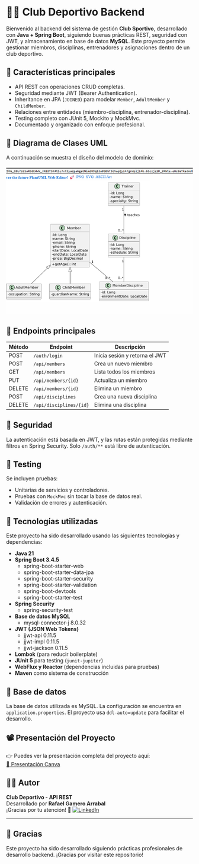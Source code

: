 
# 🏋️‍♂️ Club Deportivo Backend

Bienvenido al backend del sistema de gestión **Club Sportivo**, desarrollado con **Java + Spring Boot**, siguiendo buenas prácticas REST, seguridad con JWT, y almacenamiento en base de datos **MySQL**. Este proyecto permite gestionar miembros, disciplinas, entrenadores y asignaciones dentro de un club deportivo.

## 📌 Características principales

- API REST con operaciones CRUD completas.
- Seguridad mediante JWT (Bearer Authentication).
- Inheritance en JPA (`JOINED`) para modelar `Member`, `AdultMember` y `ChildMember`.
- Relaciones entre entidades (miembro-disciplina, entrenador-disciplina).
- Testing completo con JUnit 5, Mockito y MockMvc.
- Documentado y organizado con enfoque profesional.

## 🧠 Diagrama de Clases UML

A continuación se muestra el diseño del modelo de dominio:

![UML del proyecto](./Captura%20de%20pantalla%202025-05-06%20153645.png)


## 🚀 Endpoints principales

| Método | Endpoint                  | Descripción                         |
|--------|---------------------------|-------------------------------------|
| POST   | `/auth/login`             | Inicia sesión y retorna el JWT      |
| POST   | `/api/members`            | Crea un nuevo miembro               |
| GET    | `/api/members`            | Lista todos los miembros            |
| PUT    | `/api/members/{id}`       | Actualiza un miembro                |
| DELETE | `/api/members/{id}`       | Elimina un miembro                  |
| POST   | `/api/disciplines`        | Crea una nueva disciplina           |
| DELETE | `/api/disciplines/{id}`   | Elimina una disciplina              |

## 🔐 Seguridad

La autenticación está basada en JWT, y las rutas están protegidas mediante filtros en Spring Security. Solo `/auth/**` está libre de autenticación.

## 🧪 Testing

Se incluyen pruebas:
- Unitarias de servicios y controladores.
- Pruebas con `MockMvc` sin tocar la base de datos real.
- Validación de errores y autenticación.

## 🔧 Tecnologías utilizadas

Este proyecto ha sido desarrollado usando las siguientes tecnologías y dependencias:

- **Java 21**
- **Spring Boot 3.4.5**
  - spring-boot-starter-web
  - spring-boot-starter-data-jpa
  - spring-boot-starter-security
  - spring-boot-starter-validation
  - spring-boot-devtools
  - spring-boot-starter-test
- **Spring Security**
  - spring-security-test
- **Base de datos MySQL**
  - mysql-connector-j 8.0.32
- **JWT (JSON Web Tokens)**
  - jjwt-api 0.11.5
  - jjwt-impl 0.11.5
  - jjwt-jackson 0.11.5
- **Lombok** (para reducir boilerplate)
- **JUnit 5** para testing (`junit-jupiter`)
- **WebFlux y Reactor** (dependencias incluidas para pruebas)
- **Maven** como sistema de construcción


## 📂 Base de datos

La base de datos utilizada es MySQL. La configuración se encuentra en `application.properties`. El proyecto usa `ddl-auto=update` para facilitar el desarrollo.

## 📽️ Presentación del Proyecto

👉 Puedes ver la presentación completa del proyecto aquí:  
[🔗 Presentación Canva](https://www.canva.com/design/DAGnUIDaGv0/fo_mFe3JRsw4RMsfrwh7dw/edit?utm_content=DAGnUIDaGv0&utm_campaign=designshare&utm_medium=link2&utm_source=sharebutton)



## 👨‍💻 Autor
**Club Deportivo - API REST**  
Desarrollado por **Rafael Gamero Arrabal**  
¡Gracias por tu atención! 🙌
[![LinkedIn](https://img.shields.io/badge/LinkedIn-blue?logo=linkedin)](https://www.linkedin.com/in/rafael-gamero-arrabal-619200186/)

---
## 🙏 Gracias
Este proyecto ha sido desarrollado siguiendo prácticas profesionales de desarrollo backend. ¡Gracias por visitar este repositorio!


